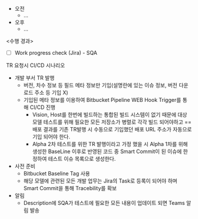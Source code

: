 - 오전
	- ...
- 오후
	- ...

<수행 경과>
- [ ] Work progress check (Jira) - SQA

TR 요청시 CI/CD 시나리오
- 개발 부서 TR 발행
	- 버전, 차수 정보 등 필드 메타 정보만 기입(설명란에 있는 이슈 정보, 버전 다운로드 주소 등 기입 X) 
    - 기입된 메타 정보를 이용하여 Bitbucket Pipeline WEB Hook Trigger를 통해 CI/CD 진행
        - Vision, Host를 한번에 빌드하는 통합된 빌드 시스템이 없기 때문에 대상 모델 테스트를 위해 필요한 모든 저장소가 병렬로 각각 빌드 되어야하고 ==배포 결과를 기존 TR발행 시 수동으로 기입했던 배포 URL 주소가 자동으로 기입 되어야 한다.
        - Alpha 2차 테스트를 위한 TR 발행이라고 가정 했을 시 Alpha 1차를 위해 생성한 BaseLine 이후로 반영된 코드 중 Smart Commit이 된 이슈에 한정하여 테스트 이슈 목록으로 생성한다.
- 사전 준비
    - Bitbucket Baseline Tag 사용
    - 해당 모델에 관련된 모든 개발 업무는 Jira의 Task로 등록이 되어야 하며 Smart Commit을 통해 Tracebility를 확보
- 알림
    - Description에 SQA가 테스트에 필요한 모든 내용이 업데이트 되면 Teams 알림 발송